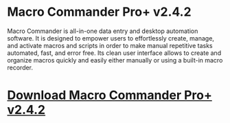 # Macro Commander Pro+ v2.4.2

Macro Commander is all-in-one data entry and desktop automation software. It is designed to empower users to effortlessly create, manage, and activate macros and scripts in order to make manual repetitive tasks automated, fast, and error free. Its clean user interface allows to create and organize macros quickly and easily either manually or using a built-in macro recorder.

# [Download Macro Commander Pro+ v2.4.2](https://developer.team/misc-development/35364-macro-commander-pro-v242.html)
